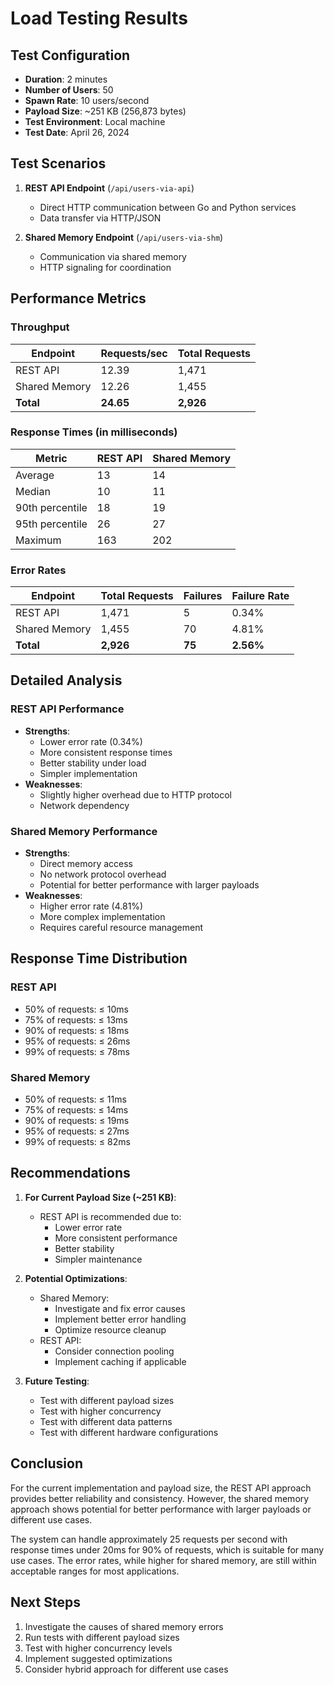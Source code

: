 # Load Testing Results

## Test Configuration

- **Duration**: 2 minutes
- **Number of Users**: 50
- **Spawn Rate**: 10 users/second
- **Payload Size**: ~251 KB (256,873 bytes)
- **Test Environment**: Local machine
- **Test Date**: April 26, 2024

## Test Scenarios

1. **REST API Endpoint** (`/api/users-via-api`)
   - Direct HTTP communication between Go and Python services
   - Data transfer via HTTP/JSON

2. **Shared Memory Endpoint** (`/api/users-via-shm`)
   - Communication via shared memory
   - HTTP signaling for coordination

## Performance Metrics

### Throughput

| Endpoint | Requests/sec | Total Requests |
|----------|--------------|----------------|
| REST API | 12.39 | 1,471 |
| Shared Memory | 12.26 | 1,455 |
| **Total** | **24.65** | **2,926** |

### Response Times (in milliseconds)

| Metric | REST API | Shared Memory |
|--------|----------|---------------|
| Average | 13 | 14 |
| Median | 10 | 11 |
| 90th percentile | 18 | 19 |
| 95th percentile | 26 | 27 |
| Maximum | 163 | 202 |

### Error Rates

| Endpoint | Total Requests | Failures | Failure Rate |
|----------|----------------|----------|--------------|
| REST API | 1,471 | 5 | 0.34% |
| Shared Memory | 1,455 | 70 | 4.81% |
| **Total** | **2,926** | **75** | **2.56%** |

## Detailed Analysis

### REST API Performance
- **Strengths**:
  - Lower error rate (0.34%)
  - More consistent response times
  - Better stability under load
  - Simpler implementation
- **Weaknesses**:
  - Slightly higher overhead due to HTTP protocol
  - Network dependency

### Shared Memory Performance
- **Strengths**:
  - Direct memory access
  - No network protocol overhead
  - Potential for better performance with larger payloads
- **Weaknesses**:
  - Higher error rate (4.81%)
  - More complex implementation
  - Requires careful resource management

## Response Time Distribution

### REST API
- 50% of requests: ≤ 10ms
- 75% of requests: ≤ 13ms
- 90% of requests: ≤ 18ms
- 95% of requests: ≤ 26ms
- 99% of requests: ≤ 78ms

### Shared Memory
- 50% of requests: ≤ 11ms
- 75% of requests: ≤ 14ms
- 90% of requests: ≤ 19ms
- 95% of requests: ≤ 27ms
- 99% of requests: ≤ 82ms

## Recommendations

1. **For Current Payload Size (~251 KB)**:
   - REST API is recommended due to:
     - Lower error rate
     - More consistent performance
     - Better stability
     - Simpler maintenance

2. **Potential Optimizations**:
   - Shared Memory:
     - Investigate and fix error causes
     - Implement better error handling
     - Optimize resource cleanup
   - REST API:
     - Consider connection pooling
     - Implement caching if applicable

3. **Future Testing**:
   - Test with different payload sizes
   - Test with higher concurrency
   - Test with different data patterns
   - Test with different hardware configurations

## Conclusion

For the current implementation and payload size, the REST API approach provides better reliability and consistency. However, the shared memory approach shows potential for better performance with larger payloads or different use cases.

The system can handle approximately 25 requests per second with response times under 20ms for 90% of requests, which is suitable for many use cases. The error rates, while higher for shared memory, are still within acceptable ranges for most applications.

## Next Steps

1. Investigate the causes of shared memory errors
2. Run tests with different payload sizes
3. Test with higher concurrency levels
4. Implement suggested optimizations
5. Consider hybrid approach for different use cases 